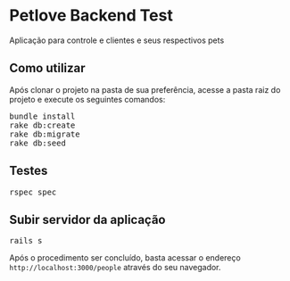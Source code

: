 # Petlove Backend Test

Aplicação para controle e clientes e seus respectivos pets

## Como utilizar

Após clonar o projeto na pasta de sua preferência, acesse a pasta raiz do projeto e execute os seguintes comandos:
<pre>
bundle install
rake db:create
rake db:migrate
rake db:seed
</pre>

## Testes

<pre>
rspec spec
</pre>

## Subir servidor da aplicação
<pre>
rails s
</pre>

Após o procedimento ser concluído, basta acessar o endereço `` http://localhost:3000/people `` através do seu navegador.
